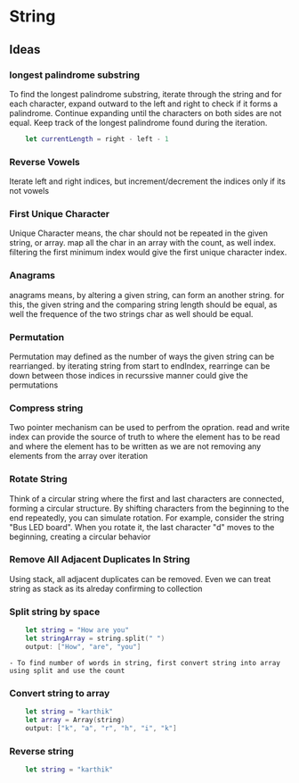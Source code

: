 # String

## Ideas  

### longest palindrome substring    
To find the longest palindrome substring, iterate through the string and for each character, expand outward to the left and right 
to check if it forms a palindrome. Continue expanding until the characters on both sides are not equal. 
Keep track of the longest palindrome found during the iteration.
```swift
    let currentLength = right - left - 1
```

### Reverse Vowels 
Iterate left and right indices, but increment/decrement the indices only if its not vowels  

### First Unique Character 
Unique Character means, the char should not be repeated in the given string, or array. 
map all the char in an array with the count, as well index. filtering the first minimum index would give 
the first unique character index. 

### Anagrams 
anagrams means, by altering a given string, can form an another string. for this, the given string and 
the comparing string length should be equal, as well the frequence of the two strings char as well should be equal.  

### Permutation
Permutation may defined as the number of ways the given string can be rearrianged. by iterating string from 
start to endIndex, rearringe can be down between those indices in recurssive manner could give the permutations

### Compress string
Two pointer mechanism can be used to perfrom the opration. read and write index can provide the source of truth to 
where the element has to be read and where the element has to be written as we are not removing any elements from the array over iteration

### Rotate String 
Think of a circular string where the first and last characters are connected, forming a circular structure.
By shifting characters from the beginning to the end repeatedly, you can simulate rotation.
For example, consider the string "Bus LED board". When you rotate it, the last character "d" moves to the beginning, 
creating a circular behavior

### Remove All Adjacent Duplicates In String
Using stack, all adjacent duplicates can be removed. Even we can treat string as stack as its alreday confirming to collection 

### Split string by space 

```swift
    let string = "How are you"
    let stringArray = string.split(" ")
    output: ["How", "are", "you"]
```
    - To find number of words in string, first convert string into array using split and use the count

### Convert string to array 

```swift 
    let string = "karthik"
    let array = Array(string)
    output: ["k", "a", "r", "h", "i", "k"]
``` 

### Reverse string  

```swift
    let string = "karthik" 
```

